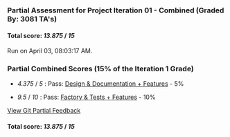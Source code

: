 ### Partial Assessment for Project Iteration 01 - Combined (Graded By: 3081 TA's)

#### Total score: _13.875_ / _15_

Run on April 03, 08:03:17 AM.


### Partial Combined Scores (15% of the Iteration 1 Grade)

+  _4.375_ / _5_ : Pass: [Design & Documentation + Features](Proj_01_DesignDoc_Assessment.md) - 5%



+  _9.5_ / _10_ : Pass: [Factory & Tests + Features](Proj_01_FactoryTests_Assessment.md) - 10%




[View Git Partial Feedback](Proj_01_GitPartial_Assessment.md)

#### Total score: _13.875_ / _15_

